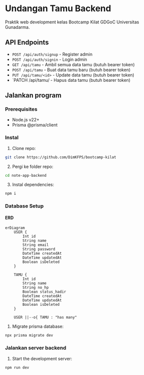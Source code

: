 # Undangan Tamu Backend

Praktik web development kelas Bootcamp Kilat GDGoC Universitas Gunadarma.

## API Endpoints

- `POST /api/auth/signup` - Register admin
- `POST /api/auth/signin` - Login admin
- `GET /api/tamu` - Ambil semua data tamu (butuh bearer token)
- `POST /api/tamu` - Buat data tamu baru (butuh bearer token)
- `PUT /api/tamu/<id>` - Update data tamu (butuh bearer token)
- `PATCH /api/tamu/<id> - Hapus data tamu (butuh bearer token)

## Jalankan program

### Prerequisites

- Node.js v22+
- Prisma @prisma/client

### Instal

1. Clone repo:

```sh
git clone https://github.com/DimKFPS/bootcamp-kilat
```

2. Pergi ke folder repo:

```sh
cd note-app-backend
```

3. Instal dependencies:

```sh
npm i
```

### Database Setup

#### ERD

```mermaid
erDiagram
    USER {
        Int id
        String name
        String email
        String password
        DateTime createdAt
        DateTime updatedAt
        Boolean isDeleted
    }

    TAMU {
        Int id
        String name
        String no_hp
        Boolean status_hadir
        DateTime createdAt
        DateTime updatedAt
        Boolean isDeleted
    }

    USER ||--o{ TAMU : "has many"
```

1. Migrate prisma database:

```sh
npx prisma migrate dev
```

### Jalankan server backend

1. Start the development server:

```sh
npm run dev
```
